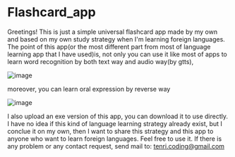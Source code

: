 # Flashcard_app
Greetings!
This is just a simple universal flashcard app made by my own and based on my own study strategy when I'm learning foreign languages.
The point of this app(or the most different part from most of language learning app that I have used)is, 
not only you can use it like most of apps to learn word recognition by both text way and audio way(by gtts), 

![image](https://github.com/Dianli97/Flashcard_app/assets/136307555/c0e9e7bb-c5cf-4e5a-ad36-0742087fd35c)

moreover, you can learn oral expression by reverse way

![image](https://github.com/Dianli97/Flashcard_app/assets/136307555/8b2a9f61-3d79-4348-bb87-1aae56fe3062)

I also upload an exe version of this app, you can download it to use directly.
I have no idea if this kind of language learning strategy already exist, but I conclue it on my own, then I want to share this strategy and this app to anyone who want to learn foreign languages.
Feel free to use it. If there is any problem or any contact request, send mail to: tenri.coding@gmail.com
